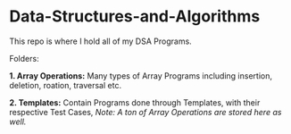 # Data-Structures-and-Algorithms
This repo is where I hold all of my DSA Programs.


Folders:


**1. Array Operations:**
   Many types of Array Programs including insertion, deletion, roation, traversal etc.


**2. Templates:**
   Contain Programs done through Templates, with their respective Test Cases,
   *Note: A ton of Array Operations are stored here as well.*

